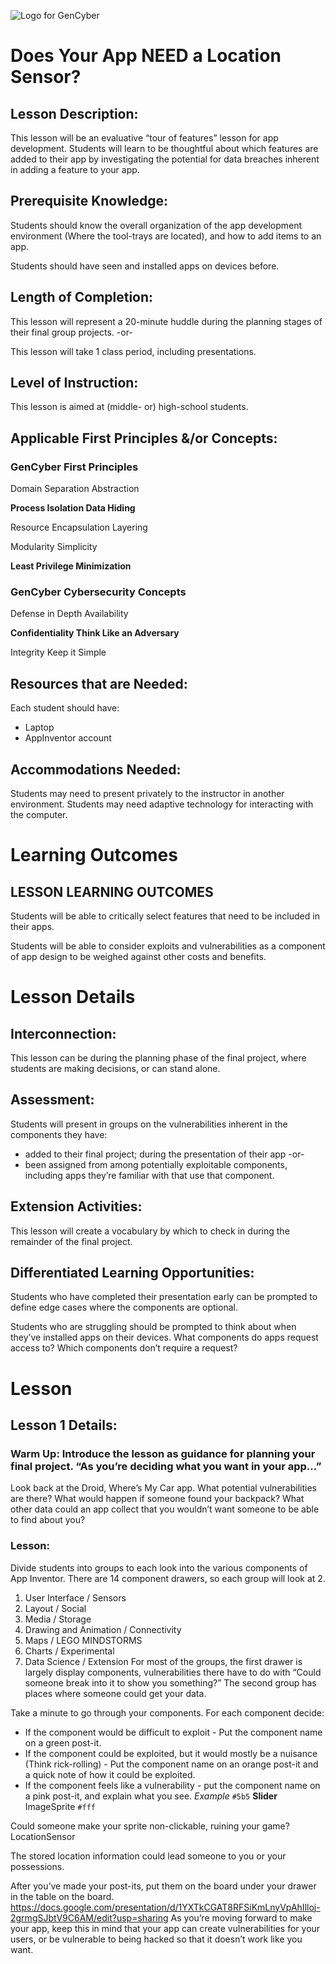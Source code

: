 ![Logo for GenCyber](https://media.defense.gov/2019/Jul/22/2002159967/1088/820/0/190722-D-IM742-2001.JPG)
# Does Your App NEED a Location Sensor?

## Lesson Description: 
This lesson will be an evaluative “tour of features” lesson for app development. Students will learn to be thoughtful about which features are added to their app by investigating the potential for data breaches inherent in adding a feature to your app. 

## Prerequisite Knowledge: 
Students should know the overall organization of the app development environment (Where the tool-trays are located), and how to add items to an app.

Students should have seen and installed apps on devices before.

## Length of Completion: 
This lesson will represent a 20-minute huddle during the planning stages of their final 
group projects. -or-

This lesson will take 1 class period, including presentations.

## Level of Instruction: 
This lesson is aimed at (middle- or) high-school students.

## Applicable First Principles &/or Concepts:  
### GenCyber First Principles
Domain Separation	  Abstraction

**Process Isolation	  Data Hiding**

Resource Encapsulation	Layering

Modularity	Simplicity

**Least Privilege		Minimization**

### GenCyber Cybersecurity Concepts
Defense in Depth	Availability

**Confidentiality	Think Like an Adversary**

Integrity	Keep it Simple

## Resources that are Needed: 
Each student should have:
* Laptop
* AppInventor account

## Accommodations Needed: 
Students may need to present privately to the instructor in another environment. Students may need adaptive technology for interacting with the computer.

# Learning Outcomes

## LESSON LEARNING OUTCOMES
Students will be able to critically select features that need to be included in their apps.

Students will be able to consider exploits and vulnerabilities as a component of app design to be weighed against other costs and benefits.

# Lesson Details

## Interconnection: 
This lesson can be during the planning phase of the final project, where students are making decisions, or can stand alone.
## Assessment: 
Students will present in groups on the vulnerabilities inherent in the components they have:
* added to their final project; during the presentation of their app -or-
* been assigned from among potentially exploitable components, including apps they’re familiar with that use that component.

## Extension Activities: 
This lesson will create a vocabulary by which to check in during the remainder of the final project.

## Differentiated Learning Opportunities: 
Students who have completed their presentation early can be prompted to define edge cases where the components are optional.

Students who are struggling should be prompted to think about when they’ve installed apps on their devices. What components do apps request access to? Which components don’t require a request?

# Lesson


## Lesson 1 Details: 
### Warm Up: Introduce the lesson as guidance for planning your final project. “As you’re deciding what you want in your app…”

Look back at the Droid, Where’s My Car app. What potential vulnerabilities are there? What would happen if someone found your backpack? What other data could an app collect that you wouldn’t want someone to be able to find about you?

### Lesson:
Divide students into groups to each look into the various components of App Inventor. There are 14 component drawers, so each group will look at 2.
1. User Interface / Sensors
2. Layout / Social
3. Media / Storage
4. Drawing and Animation / Connectivity
5. Maps / LEGO MINDSTORMS
6. Charts / Experimental
7. Data Science / Extension
For most of the groups, the first drawer is largely display components, vulnerabilities there have to do with “Could someone break into it to show you something?” The second group has places where someone could get your data. 

Take a minute to go through your components. For each component decide:
* If the component would be difficult to exploit - Put the component name on a green post-it.
* If the component could be exploited, but it would mostly be a nuisance (Think rick-rolling) - Put the component name on an orange post-it and a quick note of how it could be exploited.
* If the component feels like a vulnerability - put the component name on a pink post-it, and explain what you see.
*Example*
`#5b5` **Slider**
ImageSprite `#fff`

Could someone make your sprite non-clickable, ruining your game?
LocationSensor

The stored location information could lead someone to you or your possessions.


After you’ve made your post-its, put them on the board under your drawer in the table on the board. https://docs.google.com/presentation/d/1YXTkCGAT8RFSiKmLnyVpAhIlloj-2grmgSJbtV9C6AM/edit?usp=sharing
As you’re moving forward to make your app, keep this in mind that your app can create vulnerabilities for your users, or be vulnerable to being hacked so that it doesn’t work like you want. 
